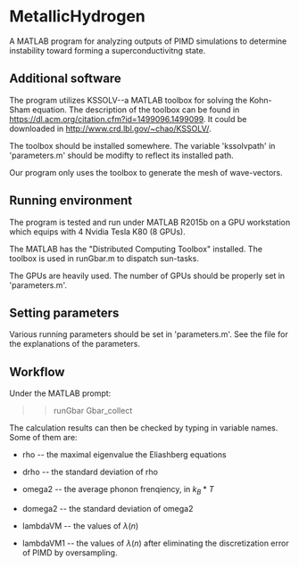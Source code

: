 # MetallicHydrogen
A MATLAB program for analyzing outputs of PIMD simulations to determine instability toward forming a superconductivitng state.

## Additional software
The program utilizes KSSOLV--a MATLAB toolbox for solving the Kohn-Sham equation. The description of the toolbox can be found in https://dl.acm.org/citation.cfm?id=1499096.1499099. It could be downloaded in http://www.crd.lbl.gov/~chao/KSSOLV/.

The toolbox should be installed somewhere. The variable 'kssolvpath' in 'parameters.m' should be modifty to reflect its installed path.

Our program only uses the toolbox to generate the mesh of wave-vectors.

## Running environment
The program is tested and run under MATLAB R2015b on a GPU workstation which equips with 4 Nvidia Tesla K80 (8 GPUs).

The MATLAB has the "Distributed Computing Toolbox" installed.  The toolbox is used in runGbar.m to dispatch sun-tasks.

The GPUs are heavily used. The number of GPUs should be properly set in 'parameters.m'.

## Setting parameters
Various running parameters should be set in 'parameters.m'.  See the file for the explanations of the parameters.

## Workflow
Under the MATLAB prompt:

>> runGbar
>> Gbar_collect

The calculation results can then be checked by typing in variable names. Some of them are:

* rho -- the maximal eigenvalue the Eliashberg equations

* drho -- the standard deviation of rho

* omega2 -- the average phonon frenqiency, in $k_B*T$ 

* domega2 -- the standard deviation of omega2

* lambdaVM -- the values of $\lambda(n)$

* lambdaVM1 -- the values of $\lambda(n)$ after eliminating the discretization error of PIMD by oversampling.

